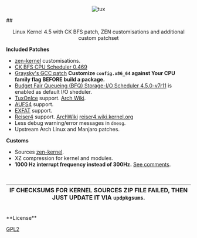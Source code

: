 
<p align="center">
  <img src="http://i.imgur.com/BbD1jGBl.jpg" alt="tux"/>
</p>

##<p align="center">Linux Kernel 4.5 with CK BFS patch, ZEN customisations and additional custom patchset<br/></p>

**Included Patches**

 - [zen-kernel](https://github.com/zen-kernel/zen-kernel) customisations.
 - [CK BFS CPU Scheduler 0.469](http://users.tpg.com.au/ckolivas/kernel/)
 - [Graysky's GCC patch](https://github.com/graysky2/kernel_gcc_patch) **Customize `config.x86_64` against Your CPU family flag BEFORE build a package.**
 - [Budget Fair Queueing (BFQ) Storage-I/O Scheduler 4.5.0-v7r11](http://algo.ing.unimo.it/people/paolo/disk_sched/sources.php) is enabled as default I/O sheduler.
 - [TuxOnIce](http://tuxonice.nigelcunningham.com.au/) support. [Arch Wiki](https://wiki.archlinux.org/index.php/TuxOnIce).
 - [AUFS4](http://aufs.sourceforge.net/) support. 
 - [EXFAT](https://github.com/dorimanx/exfat-nofuse) support.
 - [Reiser4](https://sourceforge.net/projects/reiser4/) support. [ArchWiki](https://wiki.archlinux.org/index.php/Reiser4) [reiser4.wiki.kernel.org](https://reiser4.wiki.kernel.org/index.php/Main_Page)
 - Less debug warning/error messages in `dmesg`.
 - Upstream Arch Linux and Manjaro patches.
 
**Customs**

 - Sources [zen-kernel](https://github.com/zen-kernel/zen-kernel). 
 - XZ compression for kernel and modules.
 - **1000 Hz interrupt frequency instead of 300Hz.** [See comments](http://ck-hack.blogspot.com/2013/09/bfs-0441-311-ck1.html?showComment=1378756529345#c5266548105449573343).
<br/>

| **IF CHECKSUMS FOR KERNEL SOURCES ZIP FILE FAILED, THEN JUST UPDATE IT VIA `updpkgsums`.** |
|--------------------------------------------------------------------------------------------|
<br/>
**License**

[GPL2](https://www.gnu.org/licenses/gpl-2.0.txt)
